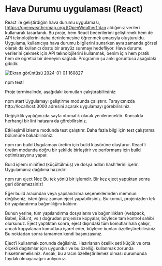 # Hava Durumu uygulaması (React)

React ile geliştirdiğim hava durumu uygulaması, [https://openweathermap.org/](OpenWeather)'dan aldığımız verileri kullanarak tasarlandı. Bu proje, hem React becerilerimi geliştirmek hem de API teknolojilerini daha derinlemesine öğrenmek amacıyla oluşturuldu. Uygulama, kullanıcıya hava durumu bilgilerini sunarken aynı zamanda görsel olarak da kullanıcı dostu bir arayüz sunmayı hedefliyor. Hava durumu verilerini çekmek için API teknolojilerini kullanmak, benim için hem pratik hem de öğretici bir deneyim sağladı. Programın şu anki görüntüsü aşağıdaki gibidir.

![Ekran görüntüsü 2024-01-01 160827](https://github.com/Yakuphsensoy/HavaDurumuApp/assets/89227314/31375a14-a49f-4263-abc7-c17b2fcedb8c)

npm test!

Proje terminalinde, aşağıdaki komutları çalıştırabilirsiniz:

npm start
Uygulamayı geliştirme modunda çalıştırır. Tarayıcınızda http://localhost:3000 adresini açarak uygulamayı görebilirsiniz.

Değişiklik yaptığınızda sayfa otomatik olarak yenilenecektir. Konsolda herhangi bir lint hatasını da görebilirsiniz.


Etkileşimli izleme modunda test çalıştırır. Daha fazla bilgi için test çalıştırma bölümüne bakabilirsiniz.

npm run build
Uygulamayı üretim için build klasörüne oluşturur. React'i üretim modunda doğru bir şekilde birleştirir ve performans için build optimizasyonu yapar.

Build işlemi minified (küçültülmüş) ve dosya adları hash'lerini içerir. Uygulamanız dağıtıma hazırdır!

npm run eject
Not: Bu tek yönlü bir işlemdir. Bir kez eject yaptıktan sonra geri dönemezsiniz!

Eğer build aracından veya yapılandırma seçeneklerinden memnun değilseniz, istediğiniz zaman eject yapabilirsiniz. Bu komut, projenizden tek bir yapılandırma bağımlılığını kaldırır.

Bunun yerine, tüm yapılandırma dosyalarını ve bağımlılıkları (webpack, Babel, ESLint, vs.) doğrudan projenize kopyalar, böylece tam kontrol sahibi olursunuz. Eject yaptıktan sonra, eject dışındaki tüm komutlar hala çalışır, ancak kopyalanan komutlara işaret eder, böylece bunları özelleştirebilirsiniz. Bu noktadan sonra tamamen kendi başınızasınız.

Eject'i kullanmak zorunda değilsiniz. Hazırlanan özellik seti küçük ve orta ölçekli dağıtımlar için uygundur ve bu özelliği kullanmak zorunda hissetmemelisiniz. Ancak, bu aracın özelleştirilemez olması durumunda faydalı olmayacağını anlıyoruz.
